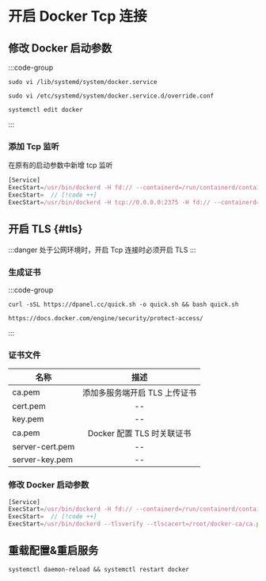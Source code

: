 # 开启 Docker Tcp 连接

## 修改 Docker 启动参数

:::code-group
```shell [修改启动配置文件]
sudo vi /lib/systemd/system/docker.service
```

```shell [覆盖启动配置文件]
sudo vi /etc/systemd/system/docker.service.d/override.conf
```

```shell  [覆盖启动配置文件]
systemctl edit docker
```
:::

### 添加 Tcp 监听

在原有的启动参数中新增 tcp 监听

```js
[Service]
ExecStart=/usr/bin/dockerd -H fd:// --containerd=/run/containerd/containerd.sock // [!code --]
ExecStart=  // [!code ++]
ExecStart=/usr/bin/dockerd -H tcp://0.0.0.0:2375 -H fd:// --containerd=/run/containerd/containerd.sock // [!code ++]
```

## 开启 TLS {#tls}

:::danger
处于公网环境时，开启 Tcp 连接时必须开启 TLS
:::

### 生成证书

:::code-group
```shell [安装脚本生成]
curl -sSL https://dpanel.cc/quick.sh -o quick.sh && bash quick.sh
```
```shell [手动生成]
https://docs.docker.com/engine/security/protect-access/
```
:::

### 证书文件

| 名称 | 描述 |
| ------------- | :-----------: |
| ca.pem | 添加多服务端开启 TLS 上传证书 |
| cert.pem | --  |
| key.pem  | --  |
| ca.pem | Docker 配置 TLS 时关联证书 |
| server-cert.pem | --  |
|server-key.pem  | --  |

### 修改 Docker 启动参数

```js
[Service]
ExecStart=/usr/bin/dockerd -H fd:// --containerd=/run/containerd/containerd.sock // [!code --]
ExecStart=  // [!code ++]
ExecStart=/usr/bin/dockerd --tlsverify --tlscacert=/root/docker-ca/ca.pem --tlscert=/root/docker-ca/server-cert.pem --tlskey=/root/docker-ca/server-key.pem -H tcp://0.0.0.0:2376 -H fd:// --containerd=/run/containerd/containerd.sock // [!code ++]
```

## 重载配置&重启服务

```shell
systemctl daemon-reload && systemctl restart docker
```